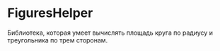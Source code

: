 # FiguresHelper

Библиотека, которая умеет вычислять площадь круга по радиусу и треугольника по трем сторонам.



